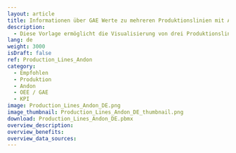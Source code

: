 ```yaml
---
layout: article
title: Informationen über GAE Werte zu mehreren Produktionslinien mit Andon
description: 
  - Diese Vorlage ermöglicht die Visualisierung von drei Produktionslinien. Dargestellt werden der aktuelle Auftrag eines Kunden, die Gesamtanlageneffektivität (GAE), sowie die Status der einzelnen Stationen einer jeden Linie. Mit Hilfe des Ampelfarbschemata (Andon) wird auf einen Blick erkennbar, wo aktuell ein Problem besteht, sodass schnell eingegriffen und dieses behoben werden kann.
lang: de
weight: 3000
isDraft: false
ref: Production_Lines_Andon
category:
  - Empfohlen
  - Produktion
  - Andon
  - OEE / GAE
  - KPI
image: Production_Lines_Andon_DE.png
image_thumbnail: Production_Lines_Andon_DE_thumbnail.png
download: Production_Lines_Andon_DE.pbmx
overview_description:
overview_benefits:
overview_data_sources:
---
```

